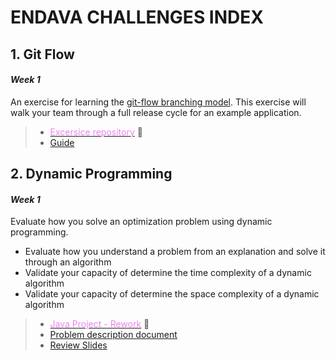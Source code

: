 # ENDAVA CHALLENGES INDEX


## 1. Git Flow
#### *Week 1* 

An exercise for learning the [git-flow branching model](http://nvie.com/posts/a-successful-git-branching-model/). This exercise will walk your team through a full release cycle for an example application.

> - [<font color="violet">Excersice repository</font>](https://github.com/Safimmi/git-flow-exercise) :memo:
> - [Guide](https://github.com/andresrrey/git-flow-exercise/blob/master/walkthrough/1-setup.**md**)

## 2. Dynamic Programming
#### *Week 1* 

Evaluate how you solve an optimization problem using dynamic programming.

- Evaluate how you understand a problem from an explanation and solve it through an algorithm
- Validate your capacity of determine the time complexity of a dynamic algorithm
- Validate your capacity of determine the space complexity of a dynamic algorithm
  
> - [<font color="violet">Java Project - Rework</font>](https://github.com/Safimmi/EndavaChallenges/tree/master/2.%20Dynamic%20Programming/vacuum) :memo:
> - [Problem description document](https://github.com/Safimmi/EndavaChallenges/blob/master/2.%20Dynamic%20Programming/challenge%20dp.pdf)
> - [Review Slides](https://github.com/Safimmi/EndavaChallenges/blob/master/2.%20Dynamic%20Programming/Challenge%20-%20Dynamic%20Programming.pptx)





